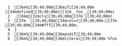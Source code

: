      1	[36m%[39;49;00m[36mif[39;49;00m [34mdefined[39;49;00m([31m__foo__[39;49;00m)
     2	.[04m[32mcls[39;49;00m[37m [39;49;00m{
     3	[37m  [39;49;00m[34mcolor[39;49;00m:[37m [39;49;00m[34m#fff[39;49;00m;
     4	}
     5	[36m%[39;49;00m[36mendif[39;49;00m
     6	[36m%[39;49;00m[36mliteral[39;49;00m %foo
